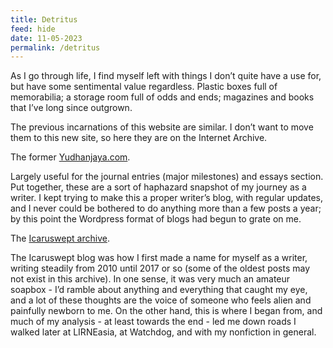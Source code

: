 ```yaml
---
title: Detritus
feed: hide
date: 11-05-2023
permalink: /detritus
---
```


As I go through life, I find myself left with things I don’t quite have a use for, but have some sentimental value regardless. Plastic boxes full of memorabilia; a storage room full of odds and ends; magazines and books that I’ve long since outgrown.

The previous incarnations of this website are similar. I don’t want to move them to this new site, so here they are on the Internet Archive.

The former [Yudhanjaya.com](https://web.archive.org/web/20221226095124/https://yudhanjaya.com/).

Largely useful for the journal entries (major milestones) and essays section. Put together, these are a sort of haphazard snapshot of my journey as a writer. I kept trying to make this a proper writer’s blog, with regular updates, and I never could be bothered to do anything more than a few posts a year; by this point the Wordpress format of blogs had begun to grate on me.

The [Icaruswept archive](https://web.archive.org/web/20221226095802/https://yudhanjaya.com/author/icaruswept/).

The Icaruswept blog was how I first made a name for myself as a writer, writing steadily from 2010 until 2017 or so (some of the oldest posts may not exist in this archive). In one sense, it was very much an amateur soapbox - I’d ramble about anything and everything that caught my eye, and a lot of these thoughts are the voice of someone who feels alien and painfully newborn to me. On the other hand, this is where I began from, and much of my analysis - at least towards the end - led me down roads I walked later at LIRNEasia, at Watchdog, and with my nonfiction in general.